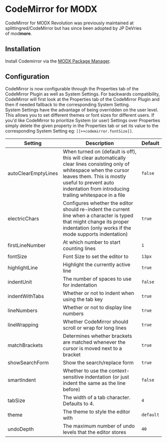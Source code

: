 # CodeMirror for MODX

CodeMirror for MODX&nbsp;Revolution was previously maintained at splittingred/CodeMirror but has since been adopted by JP&nbsp;DeVries of&nbsp;mod<b>more</b>.

## Installation
Install Codemirror via the [MODX&nbsp;Package&nbsp;Manager](http://modx.com/extras/package/codemirror).

## Configuration
CodeMirror is now configurable through the Properties tab of the CodeMirror Plugin as well as System Settings. For backwards compatibility, CodeMirror will first look at the Properties tab of the CodeMirror Plugin and then if needed fallback to the corresponding System&nbsp;Setting.  
System Settings have the advantage of being overridden on the user level. This allows you to set different themes or font sizes for different users. If you'd like CodeMirror to prioritize System (or user) Settings over Properties simply delete the given property in the Properties tab or set its value to the corresponding System Setting eg:&nbsp;`[[++codemirror.fontSize]]`.

| Setting  | Description | Default |
| ------------- | ------------- | ------------- |
| autoClearEmptyLines  | When turned on (default is off), this will clear automatically clear lines consisting only of whitespace when the cursor leaves them. This is mostly useful to prevent auto indentation from introducing trailing whitespace in a file  | `false`
| electricChars  | Configures whether the editor should re-indent the current line when a character is typed that might change its proper indentation (only works if the mode supports indentation)  | `true`
| firstLineNumber  | At which number to start counting lines  | `1`
| fontSize  | Font Size to set the editor to  | `13px`
| highlightLine  | Highlight the currently active line  | `true`
| indentUnit  | The number of spaces to use for indentation  | `false`
| indentWithTabs  | Whether or not to indent when using the tab key  | `true`
| lineNumbers  | Whether or not to display line numbers  | `true`
| lineWrapping  | Whether CodeMirror should scroll or wrap for long lines  | `true`
| matchBrackets  | Determines whether brackets are matched whenever the cursor is moved next to a bracket  | `true`
| showSearchForm  | Show the search/replace form  | `true`
| smartIndent  | Whether to use the context-sensitive indentation (or just indent the same as the line before)  | `false`
| tabSize  | The width of a tab character. Defaults to 4.  | `4`
| theme  | The theme to style the editor with  | `default`
| undoDepth  | The maximum number of undo levels that the editor stores  | `40`
